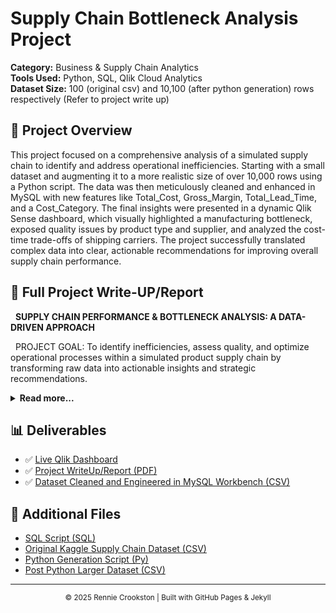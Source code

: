 # Supply Chain Bottleneck Analysis Project

**Category:** Business & Supply Chain Analytics  
**Tools Used:** Python, SQL, Qlik Cloud Analytics  
**Dataset Size:** 100 (original csv) and 10,100 (after python generation) rows respectively (Refer to project write up)

## 📌 Project Overview
This project focused on a comprehensive analysis of a simulated supply chain to identify and address operational inefficiencies. Starting with a small dataset and augmenting it to a more realistic size of over 10,000 rows using a Python script. The data was then meticulously cleaned and enhanced in MySQL with new features like Total_Cost, Gross_Margin, Total_Lead_Time, and a Cost_Category. The final insights were presented in a dynamic Qlik Sense dashboard, which visually highlighted a manufacturing bottleneck, exposed quality issues by product type and supplier, and analyzed the cost-time trade-offs of shipping carriers. The project successfully translated complex data into clear, actionable recommendations for improving overall supply chain performance.

## 📄 Full Project Write-UP/Report
<p>
  <strong>SUPPLY CHAIN PERFORMANCE &amp; BOTTLENECK ANALYSIS: A DATA-DRIVEN APPROACH</strong>
</p>
<p>
  PROJECT GOAL: To identify inefficiencies, assess quality, and optimize operational processes within a simulated product supply chain by transforming raw data into actionable insights and strategic recommendations.
</p>

<details>
  <summary><strong>Read more...</strong></summary>
  <p>
    This project focused on conducting a comprehensive Supply Chain Performance and Bottleneck Analysis to identify inefficiencies, assess quality, and optimize operational processes within a simulated product supply chain. The primary goal was to transform raw supply chain data into actionable insights, enabling data-driven decision-making for improved efficiency and reduced costs. This project demonstrates an end-to-end analytical workflow, from data preparation and engineering to advanced visualization and strategic recommendations.
  </p>
  <h4>Data Acquisition &amp; Augmentation</h4>
  <p>
    The project began with a small, initial dataset downloaded from Kaggle in a CSV format (supply_chain_data.csv), containing 100 rows of various supply chain metrics. To ensure the analysis was robust and representative of real-world scenarios in a large company, I decided that it was crucial to work with a larger volume of data. I used Gemini to help me create a python script to run in VS code to generate 10,000 more rows of similar data consistent with that of the original dataset.
  </p>
  <h4>Data Augmentation using Python</h4>
  <p>
    This script analyzed the patterns, ranges, and categorical distributions within the original 100 rows and then generated 10,000 additional, random rows that adhered to these learned characteristics. This process resulted in a significantly expanded dataset of 10,100 rows (LargerSuppyChainData.csv) therefore providing a more realistic foundation for analysis.
  </p>
  <h4>Data Preparation &amp; Feature Engineering in MySQL Workbench</h4>
  <p>
    The augmented dataset was then loaded into MySQL Workbench. I then started the data preparation and feature engineering process which was performed directly within the database environment using SQL queries.
  </p>
  <h4>Key SQL Transformations &amp; Engineered Features:</h4>
  <p>
    Total_Cost and Gross_Margin Calculation: New columns were added to the table. Total_Cost was calculated as the sum of Manufacturing costs and Shipping costs. Gross_Margin was calculated using the formula (Revenue generated - Total_Cost) / Revenue generated * 100, providing a key profitability metric.
  </p>
  <p>
    Total_Lead_Time: A new column was created by summing Lead time, Manufacturing lead time, and Shipping times to represent the overall duration of the supply process.
  </p>
  <p>
    Cost_Category Binning: A Cost_Category column was created to segment Total_Cost into categorical ranges like 'Low-Cost', 'Mid-Range', and 'High-Cost', enabling easier analysis and visualization.
  </p>
  <p>
    Rounding Numerical Values: Many of the Columns such as Gross_Margin and Shipping costs were rounded to two decimal places using the ROUND() function for improved readability and presentation in the dashboard.
  </p>
  <p>
    This rigorous SQL-based preparation ensured data quality and created a rich foundation for deeper analytical insights.
  </p>
  <h4>Data Loading &amp; Transformation in Qlik Sense</h4>
  <p>
    The cleaned and engineered dataset from MySQL was then loaded into Qlik Sense. A crucial transformation was performed directly within the Qlik Sense Data Load Editor to prepare the data for bottleneck analysis.
  </p>
  <h4>Unpivoting Time Metrics using CROSSTABLE</h4>
  <p>
    To effectively visualize the average time for each stage of the supply chain (Lead times, Manufacturing lead time, Shipping times) in a single bar chart, the data needed to be "unpivoted." The CROSSTABLE function was used for this in the Qlik Sense script. This transformed the columns Lead times, Manufacturing lead time, and Shipping times into two new columns:
  </p>
  <p>
    Metric_Name: Containing the names of the original time columns (e.g., 'Lead times', 'Manufacturing lead time').
  </p>
  <p>
    Metric_Value: Containing the corresponding time values.
  </p>
  <p>
    A new table named BottleneckData was created, which is perfectly structured for a bar chart comparing average times across different stages.
  </p>
  <h4>Overcoming Scripting Challenges:</h4>
  <p>
    This process involved iterative debugging and diagnosing with Gemini and ChatGPT to refine the Qlik Sense load script:
  </p>
  <p>
    Initial FROM (csv) errors: Resolved by using the explicit (txt, utf8, embedded labels, delimiter is ',') format.
  </p>
  <p>
    Unexpected token: 'Set' errors: Addressed by ensuring the script was placed in a new, clean section of the Data Load Editor, preventing interference from Qlik's auto-generated code.
  </p>
  <p>
    Table not found errors: Resolved by ensuring the CROSSTABLE function correctly referenced the loaded data, demonstrating robust data loading practices.
  </p>
  <h4>Qlik Sense Dashboard Development &amp; Visualizations</h4>
  <p>
    The core of the project's output is an interactive Qlik Sense dashboard titled "Supply Chain Performance &amp; Bottleneck Analysis." This dashboard is designed to provide quick, actionable insights into key operational areas, enabling stakeholders to understand performance, identify issues, and drive improvements.
  </p>
  <h4>Key Dashboard Components &amp; Insights:</h4>
  <p>
    Executive Summary KPIs:
  </p>
  <ul>
    <li><strong>"Estimated Cost of Defect":</strong> Provides a high-level financial impact of quality issues, making the business case for improvements clear.</li>
    <li><strong>"Avg Shipping Time (Days)":</strong> Shows the overall efficiency of product delivery.</li>
    <li><strong>"Avg Cycle Time Per Order":</strong> Quantifies the end-to-end duration of a typical order, providing a high-level view of process efficiency.</li>
    <li><strong>"Percent of Inspections Failed":</strong> A critical quality metric that highlights the proportion of products failing inspection.</li>
  </ul>
  <p>
    These KPIs offer an at-a-glance overview of critical supply chain health metrics for quick executive review.
  </p>
  <p>
    Summary of Key Findings (Text Box):
  </p>
  <p>
    This text box acts as a clear executive summary, directly stating the most important insights derived from the data.
  </p>
  <ul>
    <li><strong>"Average Lead Time by Supply Chain Stage" (Bar Chart):</strong> Visually compares the average duration of each key stage in the supply chain process (Manufacturing lead time and Shipping times). Directly identifies the primary bottleneck. In this analysis, "Manufacturing lead time" was clearly identified as the longest stage, indicating a critical area for process optimization.</li>
  </ul>
  <p>
    "Supplier Performance" (100% Stacked Bar Chart):
  </p>
  <p>
    Displays the percentage breakdown of inspection results (Fail, Pass, Pending) for each supplier. Crucially highlights suppliers with a higher proportion of failed or pending inspections, enabling targeted supplier management and quality improvement initiatives. This chart is crucial for assessing supplier reliability.
  </p>
  <ul>
    <li><strong>"Product Quality Performance" (Bar Chart):</strong> Compares the average defect rates across different Product type categories (e.g., Cosmetics, Haircare, Skincare). Identifies specific product categories with higher defect rates, prompting investigation into their manufacturing processes, materials, or design. For instance, "Haircare" products were identified as having a higher average defect rate.</li>
    <li><strong>"Carrier Performance: Shipping Time vs Cost" (Scatter Plot):</strong> Visualizes the trade-off between average shipping time and average shipping costs for different Shipping carriers. Aids in strategic decision-making for carrier selection, allowing businesses to choose carriers that align with their priorities (e.g., lowest cost, fastest delivery, or a balance).</li>
  </ul>
  <p>
    The entire dashboard is interactive, allowing users to click on any element (e.g., a specific supplier, a product type) to filter all other charts and explore related insights.
  </p>
  <h4>Key Insights &amp; Business Recommendations</h4>
  <p>
    The comprehensive analysis, as summarized on the dashboard, revealed several critical areas for supply chain optimization:
  </p>
  <p>
    Manufacturing Bottleneck: The consistently long "Manufacturing lead time" indicates a need for process re-engineering, automation, or resource optimization within the manufacturing stage.
  </p>
  <p>
    Recommendation: Investigate manufacturing processes for inefficiencies. This could involve process mapping, Lean Six Sigma methodologies, or technology upgrades to reduce production time.
  </p>
  <p>
    Target Haircare Quality: The higher defect rates in "Haircare" products, as shown in the "Product Quality Performance" chart, require a focused investigation into their specific production lines, material sourcing, or design.
  </p>
  <p>
    Recommendation: Conduct a root cause analysis for haircare product defects. This might involve reviewing raw material quality, manufacturing line issues, or packaging processes specific to haircare.
  </p>
  <p>
    Proactive Supplier Management: The "Supplier Performance" chart highlights which suppliers have the highest percentages of failed or pending inspections.
  </p>
  <p>
    Recommendation: Implement a supplier performance review program. Engage with high-failure-rate suppliers to address quality issues, consider alternative suppliers, or adjust order volumes based on performance. Address "Pending" inspections promptly to avoid potential hidden quality problems.
  </p>
  <p>
    Strategic Carrier Selection: The cost-time trade-offs among carriers, as visualized in the "Carrier Performance" scatter plot, enable informed decisions for optimizing delivery based on urgency and budget.
  </p>
  <p>
    Recommendation: Optimize carrier selection based on specific shipment needs. For urgent deliveries, a faster (potentially more expensive) carrier might be chosen, while for less time-sensitive shipments, a lower-cost carrier could be preferred.
  </p>
  <h4>Conclusion</h4>
  <p>
    This project leveraged data analytics to provide a holistic view of supply chain performance. By cleaning and engineering features in MySQL, augmenting the dataset with Python, and building an interactive dashboard in Qlik Sense, key bottlenecks and quality issues were identified. This was then translated from complex data into clear, actionable insights and strategic recommendations.
  </p>
</details>

## 📊 Deliverables

- ✅ [Live Qlik Dashboard](https://gblqb7f3bd41gee.us.qlikcloud.com/sense/app/8c2a9ae7-b420-4f8b-8fcf-3611a5b03eae/sheet/hejCP/state/analysis)
- ✅ [Project WriteUp/Report (PDF)](../../../assets/ProjectWriteUpSupplyChainProject.pdf)
- ✅ [Dataset Cleaned and Engineered in MySQL Workbench (CSV)](../../../assets/SupplyChainDataCleanedinSQL.csv)

## 📄 Additional Files

- [SQL Script (SQL)](../../../assets/Supply_Chain_Data.sql)
- [Original Kaggle Supply Chain Dataset (CSV)](../../../assets/Originalsupplychaindata.csv)
- [Python Generation Script (Py)](../../../assets/importcsv.py)
- [Post Python Larger Dataset (CSV)](../../../assets/Largersupplychaindata.csv)

---

<p align="center">
  <small>© 2025 Rennie Crookston | Built with GitHub Pages & Jekyll</small>
</p>


